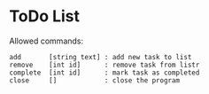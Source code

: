 # ToDo List

Allowed commands:
```
add       [string text] : add new task to list
remove    [int id]      : remove task from listr
complete  [int id]      : mark task as completed
close     []            : close the program
```
